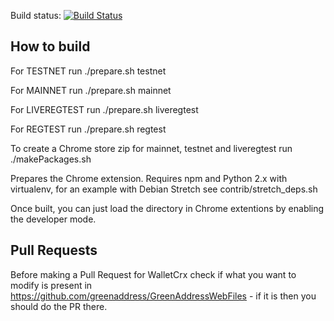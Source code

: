 Build status: [![Build Status](https://travis-ci.org/greenaddress/WalletCrx.png?branch=master)](https://travis-ci.org/greenaddress/WalletCrx)

## How to build

For TESTNET run ./prepare.sh testnet

For MAINNET run ./prepare.sh mainnet

For LIVEREGTEST run ./prepare.sh liveregtest

For REGTEST run ./prepare.sh regtest

To create a Chrome store zip for mainnet, testnet and liveregtest run ./makePackages.sh

Prepares the Chrome extension. Requires npm and Python 2.x with virtualenv, for an example with Debian Stretch see contrib/stretch_deps.sh

Once built, you can just load the directory in Chrome extentions by enabling the developer mode.

## Pull Requests

Before making a Pull Request for WalletCrx check if what you want to modify is present in https://github.com/greenaddress/GreenAddressWebFiles - if it is then you should do the PR there.

